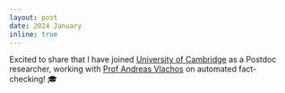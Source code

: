 ```yaml
---
layout: post
date: 2024 January
inline: true
---
```


Excited to share that I have joined [University of Cambridge](https://www.cst.cam.ac.uk/) as a Postdoc researcher, working with [Prof Andreas Vlachos](https://www.cst.cam.ac.uk/people/av308) on automated fact-checking! 🎓


